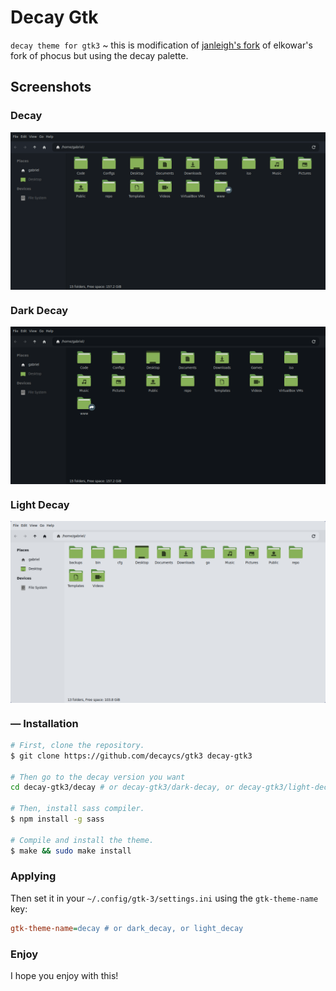 # Decay Gtk

<code>decay theme for gtk3</code> ~ this is modification of <a href="https://github.com/janleigh/gtk3">janleigh's fork</a> of elkowar's fork of phocus but using the decay palette.

## Screenshots

### Decay
<img src="./.misc/decay.png" align="center" />

### Dark Decay
<img src="./.misc/dark-decay.png" align="center" />

### Light Decay
<img src="./.misc/light-decay.png" align="center" />

### — Installation

```sh
# First, clone the repository.
$ git clone https://github.com/decaycs/gtk3 decay-gtk3

# Then go to the decay version you want
cd decay-gtk3/decay # or decay-gtk3/dark-decay, or decay-gtk3/light-decay

# Then, install sass compiler.
$ npm install -g sass

# Compile and install the theme.
$ make && sudo make install
```

### Applying

Then set it in your `~/.config/gtk-3/settings.ini` using the `gtk-theme-name` key:

```ini
gtk-theme-name=decay # or dark_decay, or light_decay
```

### Enjoy

I hope you enjoy with this!
